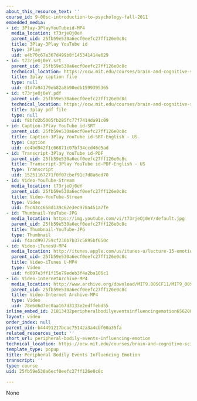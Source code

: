```yaml
---
about_this_resource_text: ''
course_id: 9-00sc-introduction-to-psychology-fall-2011
embedded_media:
- id: 3Play-3PlayYouTubeid-MP4
  media_location: t73rjeOj0eY
  parent_uid: 25fb59e530a6ecf0eefc27ff126e0c8c
  title: 3Play-3Play YouTube id
  type: 3Play
  uid: e4b70c67e367d499b8f145341414e629
- id: t73rjeOj0eY.srt
  parent_uid: 25fb59e530a6ecf0eefc27ff126e0c8c
  technical_location: https://ocw.mit.edu/courses/brain-and-cognitive-sciences/9-00sc-introduction-to-psychology-fall-2011/emotion-motivation/peripheral-bodily-events-influencing-emotion/t73rjeOj0eY.srt
  title: 3play caption file
  type: null
  uid: d1d7a94179eb82a8b90edb1599395365
- id: t73rjeOj0eY.pdf
  parent_uid: 25fb59e530a6ecf0eefc27ff126e0c8c
  technical_location: https://ocw.mit.edu/courses/brain-and-cognitive-sciences/9-00sc-introduction-to-psychology-fall-2011/emotion-motivation/peripheral-bodily-events-influencing-emotion/t73rjeOj0eY.pdf
  title: 3play pdf file
  type: null
  uid: f8bfd2b5005fb285fc77f7414da91c09
- id: Caption-3Play YouTube id-SRT
  parent_uid: 25fb59e530a6ecf0eefc27ff126e0c8c
  title: Caption-3Play YouTube id-SRT-English - US
  type: Caption
  uid: ce4bd942f1c66871c07bf34ccd46d5ad
- id: Transcript-3Play YouTube id-PDF
  parent_uid: 25fb59e530a6ecf0eefc27ff126e0c8c
  title: Transcript-3Play YouTube id-PDF-English - US
  type: Transcript
  uid: 15251167271f0f07cbef91c7d8a6ed70
- id: Video-YouTube-Stream
  media_location: t73rjeOj0eY
  parent_uid: 25fb59e530a6ecf0eefc27ff126e0c8c
  title: Video-YouTube-Stream
  type: Video
  uid: f5c43cc658d139c62e3ec978a451a7fe
- id: Thumbnail-YouTube-JPG
  media_location: https://img.youtube.com/vi/t73rjeOj0eY/default.jpg
  parent_uid: 25fb59e530a6ecf0eefc27ff126e0c8c
  title: Thumbnail-YouTube-JPG
  type: Thumbnail
  uid: f4acd997759cf230b7b37c5895bf650c
- id: Video-iTunesU-MP4
  media_location: http://itunes.apple.com/us/itunes-u/lecture-15-emotion-motivation/id501335817?i=111090558
  parent_uid: 25fb59e530a6ecf0eefc27ff126e0c8c
  title: Video-iTunes U-MP4
  type: Video
  uid: fd097e3ff1f15e79edeb3f4a2ba106c1
- id: Video-InternetArchive-MP4
  media_location: http://www.archive.org/download/MIT9.00SCF11/MIT9_00SCF11_lec15_300k.mp4
  parent_uid: 25fb59e530a6ecf0eefc27ff126e0c8c
  title: Video-Internet Archive-MP4
  type: Video
  uid: 78e6d6d7ec0aa167d3133e2edffebd55
inline_embed_id: 21813432peripheralbodilyeventsinfluencingemotion65620014
layout: video
order_index: null
parent_uid: b44491217bcac75142a3a4cbf60a35fa
related_resources_text: ''
short_url: peripheral-bodily-events-influencing-emotion
technical_location: https://ocw.mit.edu/courses/brain-and-cognitive-sciences/9-00sc-introduction-to-psychology-fall-2011/emotion-motivation/peripheral-bodily-events-influencing-emotion
template_type: popup
title: Peripheral Bodily Events Influencing Emotion
transcript: ''
type: course
uid: 25fb59e530a6ecf0eefc27ff126e0c8c

---
```

None